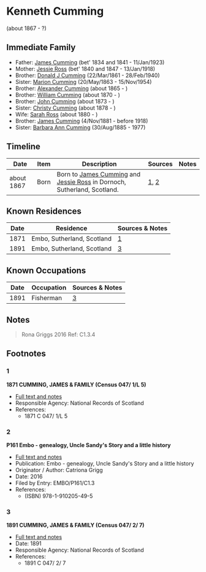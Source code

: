 ﻿---
layout: person
subject_key: i14447152
permalink: /people/i14447152
---

# Kenneth Cumming
(about 1867 - ?)

## Immediate Family

* Father: [James Cumming](./@66384942@-james-cumming-b1834~1841-d1923-1-11.md) (bet' 1834 and 1841 - 11/Jan/1923)
* Mother: [Jessie Ross](./@60546968@-jessie-ross-b1840~1847-d1918-1-13.md) (bet' 1840 and 1847 - 13/Jan/1918)
* Brother: [Donald J Cumming](./@20465544@-donald-j-cumming-b1861-3-22-d1940-2-28.md) (22/Mar/1861 - 28/Feb/1940)
* Sister: [Marion Cumming](./@59851647@-marion-cumming-b1863-5-20-d1954-11-15.md) (20/May/1863 - 15/Nov/1954)
* Brother: [Alexander Cumming](./@7306221@-alexander-cumming-b1865-d.md) (about 1865 - )
* Brother: [William Cumming](./@10016098@-william-cumming-b1870-d.md) (about 1870 - )
* Brother: [John Cumming](./@87723702@-john-cumming-b1873-d.md) (about 1873 - )
* Sister: [Christy Cumming](./@94377968@-christy-cumming-b1878-d.md) (about 1878 - )
* Wife: [Sarah Ross](./@39957256@-sarah-ross-b1880-d.md) (about 1880 - )
* Brother: [James Cumming](./@64418166@-james-cumming-b1881-11-4-d1918.md) (4/Nov/1881 - before 1918)
* Sister: [Barbara Ann Cumming](./@57039529@-barbara-ann-cumming-b1885-8-30-d1977.md) (30/Aug/1885 - 1977)

## Timeline

Date | Item | Description | Sources | Notes
---|---|---|---|---
about 1867 | Born | Born to [James Cumming](./@66384942@-james-cumming-b1834~1841-d1923-1-11.md) and [Jessie Ross](./@60546968@-jessie-ross-b1840~1847-d1918-1-13.md) in Dornoch, Sutherland, Scotland. | [1](#1), [2](#2) | 

## Known Residences

Date | Residence | Sources & Notes
---|---|---
1871 | Embo, Sutherland, Scotland | [1](#1)
1891 | Embo, Sutherland, Scotland | [3](#3)

## Known Occupations

Date | Occupation | Sources & Notes
---|---|---
1891 | Fisherman | [3](#3)

## Notes

> Rona Griggs 2016 Ref: C1.3.4
>


## Footnotes

### 1

**1871 CUMMING, JAMES & FAMILY (Census 047/ 1/L 5)**

* [Full text and notes](../sources/@82607099@-1871-cumming,-james-&-family-census-047-1-l-5-.md)
* Responsible Agency: National Records of Scotland
* References: 
  * 1871 C 047/ 1/L 5

### 2

**P161 Embo - genealogy, Uncle Sandy's Story and a little history**

* [Full text and notes](../sources/@95058656@-p161-embo-genealogy,-uncle-sandy's-story-and-a-little-history.md)
* Publication: Embo - genealogy, Uncle Sandy's Story and a little history
* Originator / Author: Catriona Grigg
* Date: 2016
* Filed by Entry: EMBO/P161/C1.3
* References: 
  * (ISBN) 978-1-910205-49-5

### 3

**1891 CUMMING, JAMES & FAMILY (Census 047/ 2/ 7)**

* [Full text and notes](../sources/@57159470@-1891-cumming,-james-&-family-census-047-2-7-.md)
* Date: 1891
* Responsible Agency: National Records of Scotland
* References: 
  * 1891 C 047/ 2/ 7

